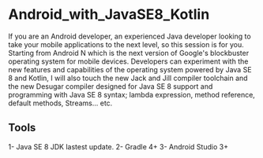 # Android_with_JavaSE8_Kotlin
If you are an Android developer, an experienced Java developer looking to take your mobile applications to the next level, so this session is for you. Starting from Android N which is the next version of Google's blockbuster operating system for mobile devices.   Developers can experiment with the new features and capabilities of the operating system powered by Java SE 8 and Kotlin, I will also touch the new Jack and Jill compiler toolchain and the new Desugar compiler designed for Java SE 8 support and programming with Java SE 8 syntax; lambda expression, method reference, default methods, Streams... etc.

## Tools
1- Java SE 8 JDK lastest update.
2- Gradle 4+
3- Android Studio 3+
